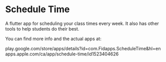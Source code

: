 # Schedule Time

A flutter app for scheduling your class times every week. It also has other tools to help students do their best.

You can find more info and the actual apps at:

play.google.com/store/apps/details?id=com.Fidapps.ScheduleTime&hl=en
apps.apple.com/ca/app/schedule-time/id1523404626

